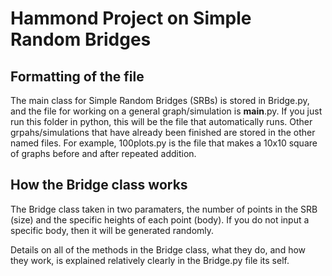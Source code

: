 # Hammond Project on Simple Random Bridges

## Formatting of the file

The main class for Simple Random Bridges (SRBs) is stored in Bridge.py, and the file for working on a general graph/simulation is __main__.py. If you just run this folder in python, this will be the file that automatically runs. Other grpahs/simulations that have already been finished are stored in the other named files. For example, 100plots.py is the file that makes a 10x10 square of graphs before and after repeated addition.

## How the Bridge class works

The Bridge class taken in two paramaters, the number of points in the SRB (size) and the specific heights of each point (body). If you do not input a specific body, then it will be generated randomly.

Details on all of the methods in the Bridge class, what they do, and how they work, is explained relatively clearly in the Bridge.py file its self.

